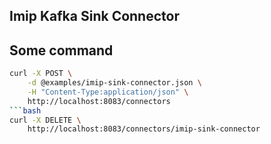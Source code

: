 ## Imip Kafka Sink Connector
## Some command
```bash
curl -X POST \
    -d @examples/imip-sink-connector.json \
    -H "Content-Type:application/json" \
    http://localhost:8083/connectors
```bash
curl -X DELETE \
    http://localhost:8083/connectors/imip-sink-connector
